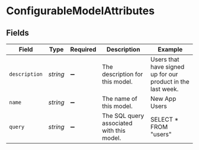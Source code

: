 # ConfigurableModelAttributes


## Fields

| Field                                                       | Type                                                        | Required                                                    | Description                                                 | Example                                                     |
| ----------------------------------------------------------- | ----------------------------------------------------------- | ----------------------------------------------------------- | ----------------------------------------------------------- | ----------------------------------------------------------- |
| `description`                                               | *string*                                                    | :heavy_minus_sign:                                          | The description for this model.                             | Users that have signed up for our product in the last week. |
| `name`                                                      | *string*                                                    | :heavy_minus_sign:                                          | The name of this model.                                     | New App Users                                               |
| `query`                                                     | *string*                                                    | :heavy_minus_sign:                                          | The SQL query associated with this model.                   | SELECT * FROM "users"                                       |